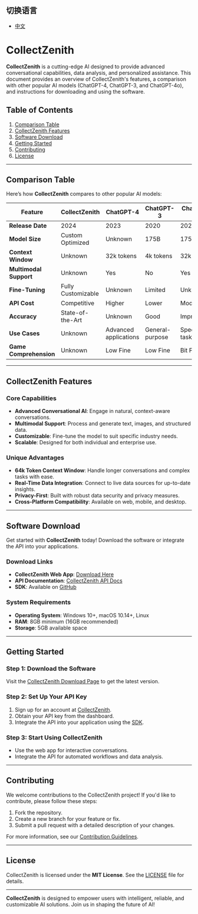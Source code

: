 ## 切换语言
- [中文](README_zh.md)
  
# CollectZenith

**CollectZenith** is a cutting-edge AI designed to provide advanced conversational capabilities, data analysis, and personalized assistance. This document provides an overview of CollectZenith's features, a comparison with other popular AI models (ChatGPT-4, ChatGPT-3, and ChatGPT-4o), and instructions for downloading and using the software.



## Table of Contents
1. [Comparison Table](#comparison-table)
2. [CollectZenith Features](#collectzenith-features)
3. [Software Download](#software-download)
4. [Getting Started](#getting-started)
5. [Contributing](#contributing)
6. [License](#license)

---

## Comparison Table

Here’s how **CollectZenith** compares to other popular AI models:

| Feature                | CollectZenith           | ChatGPT-4               | ChatGPT-3               | ChatGPT-4o              |
|------------------------|-------------------------|-------------------------|-------------------------|-------------------------|
| **Release Date**       | 2024                    | 2023                    | 2020                    | 2025                    |
| **Model Size**         | Custom Optimized        | Unknown                  | 175B                    | 175B+                  |
| **Context Window**     | Unknown             | 32k tokens             | 4k tokens               | 32k tokens             |
| **Multimodal Support** | Unknown                    | Yes                    | No                      | Yes                    |
| **Fine-Tuning**        | Fully Customizable     | Unknown                   | Limited                 | Unknown                    |
| **API Cost**           | Competitive            | Higher                 | Lower                   | Moderate               |
| **Accuracy**           | State-of-the-Art       | Unknown               | Good                    | Improved               |
| **Use Cases**          | Unknown | Advanced applications  | General-purpose         | Specialized tasks      |
| **Game Comprehension** | Unknown                   | Low Fine               | Low Fine                | Bit Fine               |
---

## CollectZenith Features

### Core Capabilities
- **Advanced Conversational AI**: Engage in natural, context-aware conversations.
- **Multimodal Support**: Process and generate text, images, and structured data.
- **Customizable**: Fine-tune the model to suit specific industry needs.
- **Scalable**: Designed for both individual and enterprise use.

### Unique Advantages
- **64k Token Context Window**: Handle longer conversations and complex tasks with ease.
- **Real-Time Data Integration**: Connect to live data sources for up-to-date insights.
- **Privacy-First**: Built with robust data security and privacy measures.
- **Cross-Platform Compatibility**: Available on web, mobile, and desktop.

---

## Software Download

Get started with **CollectZenith** today! Download the software or integrate the API into your applications.

### Download Links
- **CollectZenith Web App**: [Download Here](https://www.collectzenith.com/download)
- **API Documentation**: [CollectZenith API Docs](https://www.collectzenith.com/api-docs)
- **SDK**: Available on [GitHub](https://github.com/collectzenith/sdk)

### System Requirements
- **Operating System**: Windows 10+, macOS 10.14+, Linux
- **RAM**: 8GB minimum (16GB recommended)
- **Storage**: 5GB available space

---

## Getting Started

### Step 1: Download the Software
Visit the [CollectZenith Download Page](https://www.collectzenith.com/download) to get the latest version.

### Step 2: Set Up Your API Key
1. Sign up for an account at [CollectZenith](https://www.collectzenith.com/signup).
2. Obtain your API key from the dashboard.
3. Integrate the API into your application using the [SDK](https://github.com/collectzenith/sdk).

### Step 3: Start Using CollectZenith
- Use the web app for interactive conversations.
- Integrate the API for automated workflows and data analysis.

---

## Contributing

We welcome contributions to the CollectZenith project! If you'd like to contribute, please follow these steps:
1. Fork the repository.
2. Create a new branch for your feature or fix.
3. Submit a pull request with a detailed description of your changes.

For more information, see our [Contribution Guidelines](https://github.com/collectzenith/contributing).

---

## License

CollectZenith is licensed under the **MIT License**. See the [LICENSE](LICENSE) file for details.

---

**CollectZenith** is designed to empower users with intelligent, reliable, and customizable AI solutions. Join us in shaping the future of AI!
